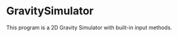 GravitySimulator
================

This program is a 2D Gravity Simulator with built-in input methods.
